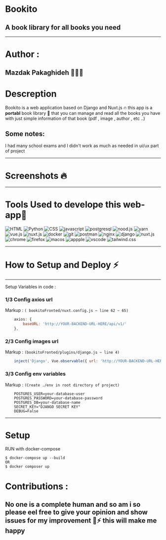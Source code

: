 # Bookito
## A book library for all books you need 
- - - - 

# Author :
  ## Mazdak Pakaghideh 🔭👨‍💻

# Descreption 
  Bookito is a web application based on Django and Nuxt.js 🔥 this app is a **portabl** book library  📕 that you can manage and read all the books you have with 
  just simple information of that book (pdf , image , author , etc ..)
## Some notes:
  I had many school exams and I didn't work as much as needed in ui/ux part of project
  
- - - -
# Screenshots 🔥


- - - -

# Tools Used to develope this web-app🎯

![HTML](https://img.shields.io/badge/HTML5-E34F26?style=for-the-badge&logo=html5&logoColor=white)
![Python](https://img.shields.io/badge/Python-3776AB?style=for-the-badge&logo=python&logoColor=white)
![CSS](https://img.shields.io/badge/CSS3-1572B6?style=for-the-badge&logo=css3&logoColor=white)
![javascript](https://img.shields.io/badge/JavaScript-323330?style=for-the-badge&logo=javascript&logoColor=F7DF1E)
![postgresql](https://img.shields.io/badge/PostgreSQL-316192?style=for-the-badge&logo=postgresql&logoColor=white)
![nood.js](https://img.shields.io/badge/Node.js-339933?style=for-the-badge&logo=nodedotjs&logoColor=white)
![yarn](https://img.shields.io/badge/Yarn-2C8EBB?style=for-the-badge&logo=yarn&logoColor=white)
![vue.js](https://img.shields.io/badge/Vue.js-35495E?style=for-the-badge&logo=vuedotjs&logoColor=4FC08D)
![nuxt.js](https://img.shields.io/badge/nuxt.js-00C58E?style=for-the-badge&logo=nuxtdotjs&logoColor=white)
![docker](https://img.shields.io/badge/Docker-2CA5E0?style=for-the-badge&logo=docker&logoColor=white)
![git](https://img.shields.io/badge/Git-F05032?style=for-the-badge&logo=git&logoColor=white)
![postman](https://img.shields.io/badge/Postman-FF6C37?style=for-the-badge&logo=Postman&logoColor=white)
![nginx](https://img.shields.io/badge/Nginx-009639?style=for-the-badge&logo=nginx&logoColor=white)
![django](https://img.shields.io/badge/Django-092E20?style=for-the-badge&logo=django&logoColor=white)
![nuxt.js](https://img.shields.io/badge/nuxt.js-00C58E?style=for-the-badge&logo=nuxtdotjs&logoColor=white)
![chrome](https://img.shields.io/badge/Google_chrome-4285F4?style=for-the-badge&logo=Google-chrome&logoColor=white)
![firefox](https://img.shields.io/badge/Firefox_Browser-FF7139?style=for-the-badge&logo=Firefox-Browser&logoColor=white)
![macos](https://img.shields.io/badge/mac%20os-000000?style=for-the-badge&logo=apple&logoColor=white)
![appple](https://img.shields.io/badge/Apple-laptop-999999?style=for-the-badge&logo=apple&logoColor=white)
![vscode](https://img.shields.io/badge/Visual_Studio_Code-0078D4?style=for-the-badge&logo=visual%20studio%20code&logoColor=white)
![tailwind.css](https://img.shields.io/badge/Tailwind_CSS-38B2AC?style=for-the-badge&logo=tailwind-css&logoColor=white)

- - - -

# How to Setup and Deploy ⚡️

- - - -

Setup Variables in code :

### 1/3 Config axios url 

Markup :  `( bookitoFronted/nuxt.config.js ~ line 62 ~ 65)`

```javascript
    axios: {
        baseURL: 'http://YOUR-BACKEND-URL-HERE/api/v1/'
    },
```

### 2/3 Config images url  

Markup :  `(bookitoFronted/plugins/django.js ~ line 4)`

```javascript
    inject('Django', Vue.observable({ url: 'http://YOUR-BACKEND-URL-HERE:8000' }))
```

### 3/3 Config env variables

Markup :  `(Create ./env in root directory of project)`

```env
    POSTGRES_USER=your-database-user
    POSTGRES_PASSWORD=your-database-password
    POSTGRES_DB=your-database-name
    SECRET_KEY="DJANGO SECRET KEY"
    DEBUG=False
```
- - - -
# Setup

RUN with docker-compose

    $ docker-compose up --build
    OR
    $ docker composer up


    
# Contributions :

  ## No one is a complete human and so am i so please eel free to give your opinion and show issues for my improvement 🌈⚡️ this will make me happy
